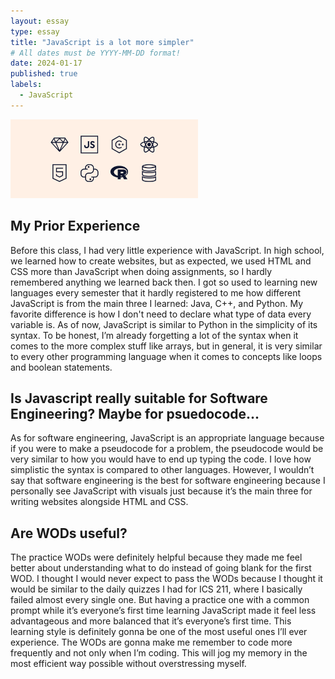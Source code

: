 ```yaml
---
layout: essay
type: essay
title: "JavaScript is a lot more simpler"
# All dates must be YYYY-MM-DD format!
date: 2024-01-17
published: true
labels:
  - JavaScript
---
```


<img width="300px" class="rounded float-start pe-4" src="../img/java-vs-javascript-1.png">








## My Prior Experience
Before this class, I had very little experience with JavaScript. In high school, we learned how to create websites, but as expected, we used HTML and CSS more than JavaScript when doing assignments, so I hardly remembered anything we learned back then. I got so used to learning new languages every semester that it hardly registered to me how different JavaScript is from the main three I learned: Java, C++, and Python. My favorite difference is how I don't need to declare what type of data every variable is. As of now, JavaScript is similar to Python in the simplicity of its syntax. To be honest, I’m already forgetting a lot of the syntax when it comes to the more complex stuff like arrays, but in general, it is very similar to every other programming language when it comes to concepts like loops and boolean statements.

## Is Javascript really suitable for Software Engineering? Maybe for psuedocode...
As for software engineering, JavaScript is an appropriate language because if you were to make a pseudocode for a problem, the pseudocode would be very similar to how you would have to end up typing the code. I love how simplistic the syntax is compared to other languages. However, I wouldn’t say that software engineering is the best for software engineering because I personally see JavaScript with visuals just because it’s the main three for writing websites alongside HTML and CSS.

## Are WODs useful?
The practice WODs were definitely helpful because they made me feel better about understanding what to do instead of going blank for the first WOD. I thought I would never expect to pass the WODs because I thought it would be similar to the daily quizzes I had for ICS 211, where I basically failed almost every single one. But having a practice one with a common prompt while it’s everyone’s first time learning JavaScript made it feel less advantageous and more balanced that it’s everyone’s first time. This learning style is definitely gonna be one of the most useful ones I’ll ever experience. The WODs are gonna make me remember to code more frequently and not only when I’m coding. This will jog my memory in the most efficient way possible without overstressing myself. 

